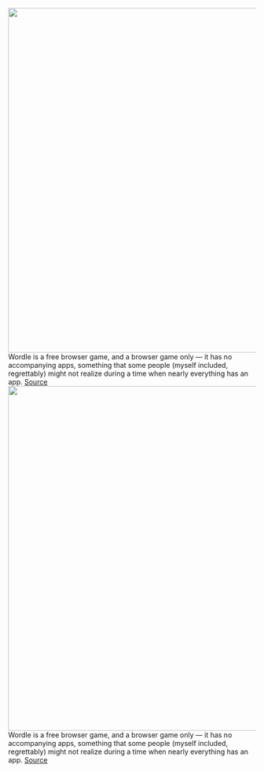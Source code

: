 <img src='https://cdn.vox-cdn.com/thumbor/edJ0_peQI_x88XRM395ARXF6gdc=/0x0:4000x2668/1200x800/filters:focal(2030x1007:2670x1647)/cdn.vox-cdn.com/uploads/chorus_image/image/70396481/1237669516.0.jpg' width='700px' /><br/>
Wordle is a free browser game, and a browser game only — it has no accompanying apps, something that some people (myself included, regrettably) might not realize during a time when nearly everything has an app.
<a href='https://www.theverge.com/2022/1/16/22886523/wordle-wardle-app-donate-charity-popularity-spike'> Source <a/><img src='https://cdn.vox-cdn.com/thumbor/edJ0_peQI_x88XRM395ARXF6gdc=/0x0:4000x2668/1200x800/filters:focal(2030x1007:2670x1647)/cdn.vox-cdn.com/uploads/chorus_image/image/70396481/1237669516.0.jpg' width='700px' /><br/>
Wordle is a free browser game, and a browser game only — it has no accompanying apps, something that some people (myself included, regrettably) might not realize during a time when nearly everything has an app.
<a href='https://www.theverge.com/2022/1/16/22886523/wordle-wardle-app-donate-charity-popularity-spike'> Source <a/>